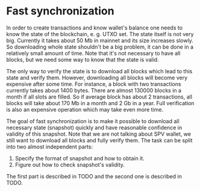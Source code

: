 # Fast synchronization

In order to create transactions and know wallet's balance one needs to
know the state of the blockchain, e. g. UTXO set. The state itself is
not very big. Currently it takes about 50 Mb in mainnet and its size
increases slowly. So downloading whole state shouldn't be a big
problem, it can be done in a relatively small amount of time. Note
that it's not necessary to have all blocks, but we need some way to
know that the state is valid.

The only way to verify the state is to download all blocks which lead
to this state and verify them. However, downloading all blocks will
become very expensive after some time. For instance, a block with two
transactions currently takes about 1400 bytes. There are almost 130000
blocks in a month if all slots are filled. So if average block has
about 2 transactions, all blocks will take about 170 Mb in a month and
2 Gb in a year. Full verification is also an expensive operation which
may take even more time.

The goal of fast synchronization is to make it possible to download
all necessary state (snapshot) quickly and have reasonable confidence
in validity of this snapshot. Note that we are not talking about SPV
wallet, we still want to download all blocks and fully verify
them. The task can be split into two almost independent parts:
1. Specify the format of snapshot and how to obtain it.
2. Figure out how to check snapshot's validity.

The first part is described in TODO and the second one is described in
TODO.
